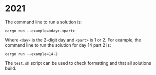 # 2021

The command line to run a solution is:

```shell
cargo run --example=<day>-<part>
```

Where `<day>` is the 2-digit day and `<part>` is 1 or 2. For example, the
command line to run the solution for day 14 part 2 is:

```shell
cargo run --example=14-2
```

The `test.sh` script can be used to check formatting and that all solutions
build.

